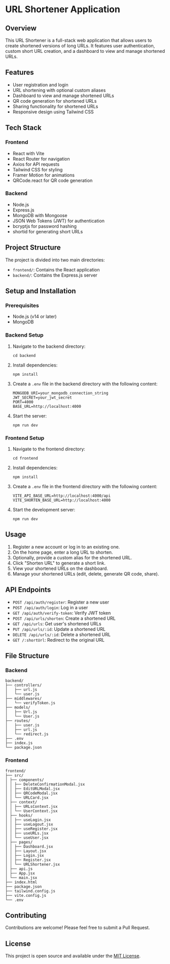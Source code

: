# URL Shortener Application

## Overview

This URL Shortener is a full-stack web application that allows users to create shortened versions of long URLs. It features user authentication, custom short URL creation, and a dashboard to view and manage shortened URLs.

## Features

- User registration and login
- URL shortening with optional custom aliases
- Dashboard to view and manage shortened URLs
- QR code generation for shortened URLs
- Sharing functionality for shortened URLs
- Responsive design using Tailwind CSS

## Tech Stack

### Frontend

- React with Vite
- React Router for navigation
- Axios for API requests
- Tailwind CSS for styling
- Framer Motion for animations
- QRCode.react for QR code generation

### Backend

- Node.js
- Express.js
- MongoDB with Mongoose
- JSON Web Tokens (JWT) for authentication
- bcryptjs for password hashing
- shortid for generating short URLs

## Project Structure

The project is divided into two main directories:

- `frontend/`: Contains the React application
- `backend/`: Contains the Express.js server

## Setup and Installation

### Prerequisites

- Node.js (v14 or later)
- MongoDB

### Backend Setup

1. Navigate to the backend directory:

   ```
   cd backend
   ```

2. Install dependencies:

   ```
   npm install
   ```

3. Create a `.env` file in the backend directory with the following content:

   ```
   MONGODB_URI=your_mongodb_connection_string
   JWT_SECRET=your_jwt_secret
   PORT=4000
   BASE_URL=http://localhost:4000
   ```

4. Start the server:
   ```
   npm run dev
   ```

### Frontend Setup

1. Navigate to the frontend directory:

   ```
   cd frontend
   ```

2. Install dependencies:

   ```
   npm install
   ```

3. Create a `.env` file in the frontend directory with the following content:

   ```
   VITE_API_BASE_URL=http://localhost:4000/api
   VITE_SHORTEN_BASE_URL=http://localhost:4000
   ```

4. Start the development server:
   ```
   npm run dev
   ```

## Usage

1. Register a new account or log in to an existing one.
2. On the home page, enter a long URL to shorten.
3. Optionally, provide a custom alias for the shortened URL.
4. Click "Shorten URL" to generate a short link.
5. View your shortened URLs on the dashboard.
6. Manage your shortened URLs (edit, delete, generate QR code, share).

## API Endpoints

- `POST /api/auth/register`: Register a new user
- `POST /api/auth/login`: Log in a user
- `GET /api/auth/verify-token`: Verify JWT token
- `POST /api/urls/shorten`: Create a shortened URL
- `GET /api/urls`: Get user's shortened URLs
- `PUT /api/urls/:id`: Update a shortened URL
- `DELETE /api/urls/:id`: Delete a shortened URL
- `GET /:shortUrl`: Redirect to the original URL

## File Structure

### Backend

```
backend/
├── controllers/
│   ├── url.js
│   └── user.js
├── middlewares/
│   └── verifyToken.js
├── models/
│   ├── Url.js
│   └── User.js
├── routes/
│   ├── user.js
│   ├── url.js
│   └── redirect.js
├── .env
├── index.js
└── package.json
```

### Frontend

```
frontend/
├── src/
│ ├── components/
│ │ ├── DeleteConfirmationModal.jsx
│ │ ├── EditURLModal.jsx
│ │ ├── QRCodeModal.jsx
│ │ └── URLCard.jsx
│ ├── context/
│ │ ├── URLsContext.jsx
│ │ └── UserContext.jsx
│ ├── hooks/
│ │ ├── useLogin.jsx
│ │ ├── useLogout.jsx
│ │ ├── useRegister.jsx
│ │ ├── useURLs.jsx
│ │ └── useUser.jsx
│ ├── pages/
│ │ ├── Dashboard.jsx
│ │ ├── Layout.jsx
│ │ ├── Login.jsx
│ │ ├── Register.jsx
│ │ └── URLShortener.jsx
│ ├── api.js
│ ├── App.jsx
│ └── main.jsx
├── index.html
├── package.json
├── tailwind.config.js
├── vite.config.js
└── .env

```

## Contributing

Contributions are welcome! Please feel free to submit a Pull Request.

## License

This project is open source and available under the [MIT License](LICENSE).

